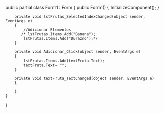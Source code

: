  public partial class Form1 : Form
    {
        public Form1()
        {
            InitializeComponent();
        }

        private void lstFrutas_SelectedIndexChanged(object sender, EventArgs e)
        {
            //Adicionar Elementos
           /* lstFrutas.Items.Add("Banana");
            lstFrutas.Items.Add("Durazno");*/
        }

        private void Adicionar_Click(object sender, EventArgs e)
        {
            lstFrutas.Items.Add(textFruta.Text);
            textFruta.Text= "";
        }

        private void textFruta_TextChanged(object sender, EventArgs e)
        {

        }
    }
}



